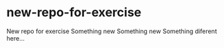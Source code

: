 # new-repo-for-exercise
New repo for exercise
Something new
Something new
Something diferent here...
